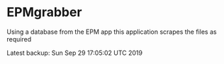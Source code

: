 # EPMgrabber
Using a database from the EPM app this application scrapes the files as required


Latest backup: Sun Sep 29 17:05:02 UTC 2019
